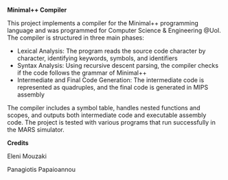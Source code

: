 
**Minimal++ Compiler**

This project implements a compiler for the Minimal++ programming language and was programmed for Computer Science & Engineering @UoI. The compiler is structured in three main phases:

* Lexical Analysis: The program reads the source code character by character, identifying keywords, symbols, and identifiers
* Syntax Analysis: Using recursive descent parsing, the compiler checks if the code follows the grammar of Minimal++
* Intermediate and Final Code Generation: The intermediate code is represented as quadruples, and the final code is generated in MIPS assembly

The compiler includes a symbol table, handles nested functions and scopes, and outputs both intermediate code and executable assembly code. The project is tested with various programs that run successfully in the MARS simulator.

**Credits**

Eleni Mouzaki

Panagiotis Papaioannou


